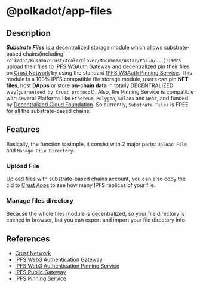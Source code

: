 # @polkadot/app-files

## Description

***Substrate Files*** is a decentralized storage module which allows substrate-based chains(including `Polkadot/Kusama/Crust/Acala/Clover/Moonbeam/Astar/Phala/...`) users upload their files to [IPFS W3Auth Gateway](https://wiki.crust.network/docs/en/buildIPFSWeb3AuthGW) and decentralized pin their files on [Crust Network](https://crust.network) by using the standard [IPFS W3Auth Pinning Service](https://wiki.crust.network/docs/en/buildIPFSW3AuthPin). This module is a 100% IPFS compatible file storage module, users can pin **NFT files**, host **DApps** or store **on-chain data** in totally DECENTRALIZED way(`guaranteed by Crust protocol`).
Also, the Pinning Service is compatible with several Platforms like `Ethereum`, `Polygon`, `Solana` and `Near`, and funded by [Decentralized Cloud Foundation](https://decloudf.com/). So currently, `Substrate Files` is FREE for all the substrate-based chains!

## Features

Basically, the function is simple, it consist with 2 major parts: `Upload File` and `Manage File Directory`.

### Upload File

Upload files with substrate-based chains account, you can also copy the cid to [Crust Apps](https://apps.crust.network/?rpc=wss%3A%2F%2Frpc.crust.network#/storage) to see how many IPFS replicas of your file.

### Manage files directory

Because the whole files module is decentralized, so your file directory is cached in browser, but you can export and import your file directory info.

## References

- [Crust Network](https://crust.network)
- [IPFS Web3 Authentication Gateway](https://wiki.crust.network/docs/en/buildIPFSWeb3AuthGW)
- [IPFS Web3 Authentication Pinning Service](https://wiki.crust.network/docs/en/buildIPFSW3AuthPin)
- [IPFS Public Gateway](https://docs.ipfs.io/concepts/ipfs-gateway/)
- [IPFS Pinning Service](https://docs.ipfs.io/how-to/work-with-pinning-services/#use-an-existing-pinning-service)
